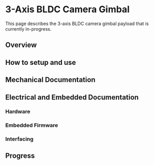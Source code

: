 # 3-Axis BLDC Camera Gimbal

This page describes the 3-axis BLDC camera gimbal payload that is currently in-progress.

## Overview

## How to setup and use

## Mechanical Documentation

## Electrical and Embedded Documentation

### Hardware

### Embedded Firmware

### Interfacing

## Progress
